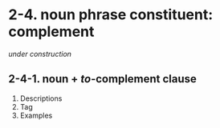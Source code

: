 # 2-4. noun phrase constituent: complement 
*under construction*

## 2-4-1. noun + *to*-complement clause

1. Descriptions 
2. Tag
3. Examples
